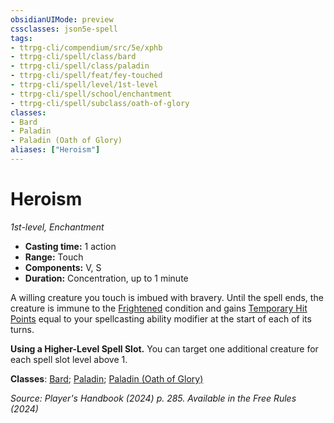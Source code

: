```yaml
---
obsidianUIMode: preview
cssclasses: json5e-spell
tags:
- ttrpg-cli/compendium/src/5e/xphb
- ttrpg-cli/spell/class/bard
- ttrpg-cli/spell/class/paladin
- ttrpg-cli/spell/feat/fey-touched
- ttrpg-cli/spell/level/1st-level
- ttrpg-cli/spell/school/enchantment
- ttrpg-cli/spell/subclass/oath-of-glory
classes:
- Bard
- Paladin
- Paladin (Oath of Glory)
aliases: ["Heroism"]
---
```

# Heroism
*1st-level, Enchantment*  


- **Casting time:** 1 action
- **Range:** Touch
- **Components:** V, S
- **Duration:** Concentration, up to 1 minute

A willing creature you touch is imbued with bravery. Until the spell ends, the creature is immune to the [Frightened](3-Mechanics/CLI/rules/conditions.md#Frightened) condition and gains [Temporary Hit Points](3-Mechanics/CLI/rules/variant-rules/temporary-hit-points-xphb.md) equal to your spellcasting ability modifier at the start of each of its turns.

**Using a Higher-Level Spell Slot.** You can target one additional creature for each spell slot level above 1.

**Classes**: [Bard](list-spells-classes-bard); [Paladin](list-spells-classes-paladin); [Paladin (Oath of Glory)](list-spells-classes-paladin-xphb-oath-of-glory-xphb)

*Source: Player's Handbook (2024) p. 285. Available in the Free Rules (2024)*